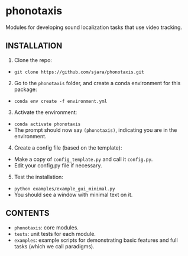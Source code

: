# phonotaxis
Modules for developing sound localization tasks that use video tracking.

## INSTALLATION
1. Clone the repo:
  * `git clone https://github.com/sjara/phonotaxis.git`
2. Go to the `phonotaxis` folder, and create a conda environment for this package:
  * `conda env create -f environment.yml`
3. Activate the environment:
  * `conda activate phonotaxis`
  * The prompt should now say `(phonotaxis)`, indicating you are in the environment.
4. Create a config file (based on the template):
  * Make a copy of `config_template.py` and call it `config.py`.
  * Edit your config.py file if necessary.
5. Test the installation:
  * `python examples/example_gui_minimal.py`
  * You should see a window with minimal text on it.

## CONTENTS
* `phonotaxis`: core modules.
* `tests`: unit tests for each module.
* `examples`: example scripts for demonstrating basic features and full tasks (which we call paradigms).

